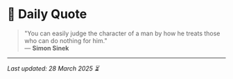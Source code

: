 # 📜 Daily Quote

> "You can easily judge the character of a man by how he treats those who can do nothing for him."  
> — **Simon Sinek**

---

_Last updated: 28 March 2025 ⏳_
